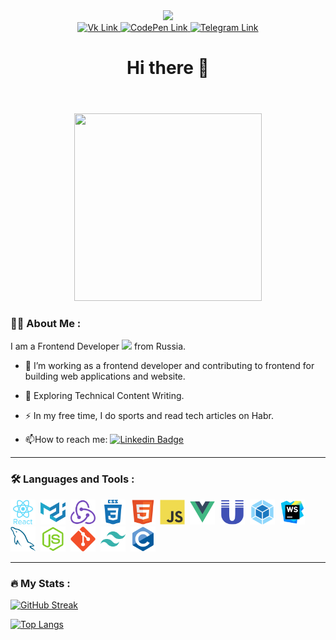 <header>
  <div id="header" align="center">
    <img src="https://media.giphy.com/media/Q8xuJjjxQHHJdHn7gJ/giphy.gif" width="100"/>
  </div>
  <div id='badges' align='center'>
    <a href='https://vk.com/pfumiko' tagret='_blank'>
      <img src='https://img.shields.io/badge/Vk-blue?logo=vk&style=plastic' alt='Vk Link'/>
    </a>
    <a href='https://codepen.io/olegsolomatin' target='_blank'>
      <img src='https://img.shields.io/badge/CodePen-gray?logo=codepen&logocolor=white&link=https://codepen.io/olegsolomatin&link=https://codepen.io/olegsolomatin&style=plastic' alt="CodePen Link"/>
    </a>
    <a href='https://t.me/pfumiko' tager='_blank'>
      <img src='https://img.shields.io/badge/Telegram-blue?logo=telegram&style=plastic' alt='Telegram Link'/>
    </a>
   </div>
  <h1 align='center'>
    Hi there 👋
  </h1>
</header>

<main >
  <div align='center'>
    <img src='https://media.giphy.com/media/xT0Gqn9yuw8hnPGn5K/giphy.gif' alt='' width="300" height="300"/>
  </div>
  
 ### :man_technologist: About Me :
  
  <p>I am a Frontend Developer <img src="https://media.giphy.com/media/WUlplcMpOCEmTGBtBW/giphy.gif" width="30"> from Russia.</p>
  
   - :telescope: I’m working as a frontend developer and contributing to frontend for building web applications and website.

  - :seedling: Exploring Technical Content Writing.

  - :zap: In my free time, I do sports and read tech articles on Habr.

  - :mailbox:How to reach me: [![Linkedin Badge](https://img.shields.io/badge/OlegSolomatin-blue?style=flat&logo=Linkedin&logoColor=white)](https://www.linkedin.com/in/oleg-solomatin-1aa490198/)
  
  ---

### :hammer_and_wrench: Languages and Tools :
  
  <div>
  <img src="https://github.com/devicons/devicon/blob/master/icons/react/react-original-wordmark.svg" title="React" alt="React" width="40" height="40"/>&nbsp;
  <img src="https://github.com/devicons/devicon/blob/master/icons/materialui/materialui-original.svg" title="Material UI" alt="Material UI" width="40" height="40"/>&nbsp;
  <img src="https://github.com/devicons/devicon/blob/master/icons/redux/redux-original.svg" title="Redux" alt="Redux " width="40" height="40"/>&nbsp;
  <img src="https://github.com/devicons/devicon/blob/master/icons/css3/css3-plain-wordmark.svg"  title="CSS3" alt="CSS" width="40" height="40"/>&nbsp;
  <img src="https://github.com/devicons/devicon/blob/master/icons/html5/html5-original.svg" title="HTML5" alt="HTML" width="40" height="40"/>&nbsp;
  <img src="https://github.com/devicons/devicon/blob/master/icons/javascript/javascript-original.svg" title="JavaScript" alt="JavaScript" width="40" height="40"/>&nbsp;
  <img src="https://github.com/devicons/devicon/blob/master/icons/vuejs/vuejs-original.svg" title="Vue" alt="Vue" width="40" height="40"/>&nbsp;
  <img src="https://github.com/devicons/devicon/blob/master/icons/unix/unix-original.svg" title="Unix" alt="Unix" width="40" height="40"/>&nbsp;
  <img src='https://github.com/devicons/devicon/blob/master/icons/webpack/webpack-original.svg' title='Webpack' alt='Webpack' width='40' height='40'/>&nbsp;
  <img src='https://github.com/devicons/devicon/blob/master/icons/webstorm/webstorm-original.svg' title='WebStorm' alt='WebStorm' width='40' height='40'/>&nbsp;
  <img src="https://github.com/devicons/devicon/blob/master/icons/mysql/mysql-original.svg" title="MySQL"  alt="MySQL" width="40" height="40"/>&nbsp;
  <img src="https://github.com/devicons/devicon/blob/master/icons/nodejs/nodejs-original.svg" title="NodeJS" alt="NodeJS" width="40" height="40"/>&nbsp;
  <img src="https://github.com/devicons/devicon/blob/master/icons/git/git-original.svg" title="Git" **alt="Git" width="40" height="40"/>&nbsp;
  <img src='https://github.com/devicons/devicon/blob/master/icons/tailwindcss/tailwindcss-plain.svg' title='TailwindCSS' alt='TailwindCSS' width='40' height='40'/>&nbsp;
  <img src='https://github.com/devicons/devicon/blob/master/icons/c/c-original.svg' title='C' alt='C' width='40' height='40' />
</div>
  
  ---

### :fire: My Stats :
  
  [![GitHub Streak](http://github-readme-streak-stats.herokuapp.com?user=olegsolomatin&theme=dark&background=000000)](https://git.io/streak-stats)
  
  [![Top Langs](https://github-readme-stats.vercel.app/api/top-langs/?username=olegsolomatin&layout=compact&theme=vision-friendly-dark)](https://github.com/anuraghazra/github-readme-stats)
    
</main>



<!--
**OlegSolomatin/OlegSolomatin** is a ✨ _special_ ✨ repository because its `README.md` (this file) appears on your GitHub profile.

Here are some ideas to get you started:

- 🔭 I’m currently working on ...
- 🌱 I’m currently learning ...
- 👯 I’m looking to collaborate on ...
- 🤔 I’m looking for help with ...
- 💬 Ask me about ...
- 📫 How to reach me: ...
- 😄 Pronouns: ...
- ⚡ Fun fact: ...
-->
